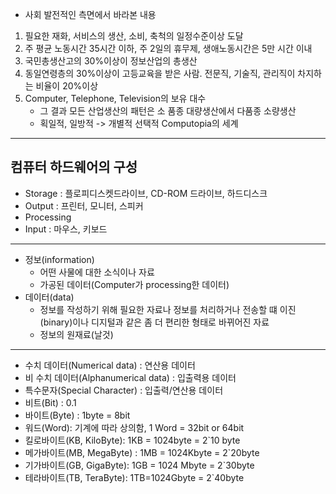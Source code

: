 * 사회 발전적인 측면에서 바라본 내용
1. 필요한 재화, 서비스의 생산, 소비, 축척의 일정수준이상 도달
2. 주 평균 노동시간 35시간 이하, 주 2일의 휴무제, 생애노동시간은 5만 시간 이내
3. 국민총생산고의 30%이상이 정보산업의 총생산
4. 동일연령층의 30%이상이 고등교육을 받은 사람. 전문직, 기술직, 관리직이 차지하는 비율이 20%이상
5. Computer, Telephone, Television의 보유 대수
    + 그 결과 모든 산업생산의 패턴은 소 품종 대량생산에서 다품종 소량생산
    + 획일적, 일방적 -> 개별적 선택적 Computopia의 세계

---
## 컴퓨터 하드웨어의 구성
* Storage : 플로피디스켓드라이브, CD-ROM 드라이브, 하드디스크
* Output : 프린터, 모니터, 스피커
* Processing
* Input : 마우스, 키보드

---
* 정보(information)
    + 어떤 사물에 대한 소식이나 자료
    + 가공된 데이터(Computer가 processing한 데이터)
* 데이터(data)
    + 정보를 작성하기 위해 필요한 자료나 정보를 처리하거나 전송할 떄 이진(binary)이나 디지털과 같은 좀 더 편리한 형태로 바뀌어진 자료
    + 정보의 원재료(날것)
---
* 수치 데이터(Numerical data) : 연산용 데이터
* 비 수치 데이터(Alphanumerical data) : 입출력용 데이터
* 특수문자(Special Character) : 입출력/연산용 데이터
* 비트(Bit) : 0.1
* 바이트(Byte) : 1byte = 8bit
* 워드(Word): 기계에 따라 상의함, 1 Word = 32bit or 64bit
* 킬로바이트(KB, KiloByte): 1KB = 1024byte = 2`10 byte
* 메가바이트(MB, MegaByte) : 1MB = 1024Kbyte = 2`20byte
* 기가바이트(GB, GigaByte): 1GB = 1024 Mbyte = 2`30byte
* 테라바이트(TB, TeraByte): 1TB=1024Gbyte = 2`40byte